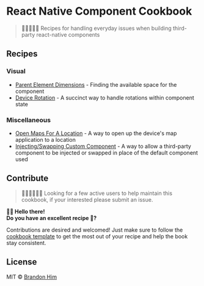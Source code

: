 # React Native Component Cookbook
> 👨🏽‍🍳👩‍🍳 Recipes for handling everyday issues when building third-party react-native components

## Recipes
### Visual
- [Parent Element Dimensions](/visual/parent-element-dimensions-7-30-17.md) - Finding the available space for the component
- [Device Rotation](/visual/device-rotation-7-30-17.md) - A succinct way to handle rotations within component state

### Miscellaneous
- [Open Maps For A Location](/misc/open-maps-08-1-17.md) - A way to open up the device's map application to a location
- [Injecting/Swapping Custom Component](/misc/swappable-11-10-17.md) - A way to allow a third-party component to be injected or swapped in place of the default component used

## Contribute
> 👩🏾‍💼👨🏻‍💼
> Looking for a few active users to help maintain this cookbook, if your interested please submit an issue.

**👋🏽 Hello there!**    
**Do you have an excellent recipe 🥘?**

Contributions are desired and welcomed! Just make sure to follow the [cookbook template](/template.md) to get the most out of your recipe and help the book stay consistent.

## License
MIT © [Brandon Him](https://github.com/brh55/rn-component-cookbook)
